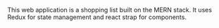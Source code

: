 This web application is a shopping list built on the MERN stack. It uses Redux for state management and react strap for components.
